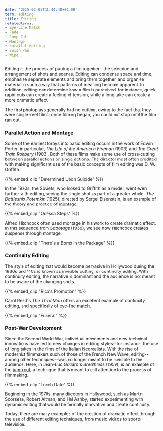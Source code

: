 ```yaml
---
date: '2015-02-03T11:44:40+01:00'
term: editing
title: Editing
relatedterms:
- Eye-Line Match
- Fade
- Jump Cut
- Montage
- Parallel Editing
- Swish Pan
- Wipe
---
```


Editing is the process of putting a film together--the selection and
arrangement of shots and scenes. <!--more-->Editing can condense space
and time, emphasize separate elements and bring them together, and
organize material in such a way that patterns of meaning become
apparent. In addition, editing can determine how a film is perceived:
for instance, quick, rapid cuts can create a feeling of tension, while
a long take can create a more dramatic effect.

The first photoplays generally had no cutting, owing to the fact that
they were single-reel films; once filming began, you could not stop
until the film ran out.

### Parallel Action and Montage

Some of the earliest forays into basic editing occurs in the work of
Edwin Porter, in particular, *The Life of the American Fireman* (1903)
and *The Great Train Robbery* (1903). Both of these films make some use
of cross-cutting between parallel actions or single actions. The
director most often credited with making significant use of the basic
concepts of film editing was D. W. Griffith.

{{% embed_clip "Determined Upon Suicide" %}}

In the 1920s, the Soviets, who looked to Griffith as a model, went
even further with editing, seeing the single shot as part of a greater
whole. *The Battleship Potemkin* (1925), directed by Sergei Eisenstein,
is an example of the theory and practice of [montage](../montage/).

{{% embed_clip "Odessa Steps" %}}

Alfred Hitchcock often used montage in his work to create dramatic
effect. In this sequence from *Sabotage* (1936), we see how Hitchcock
creates suspense through montage.

{{% embed_clip "There's a Bomb in the Package" %}}

### Continuity Editing

The style of editing that would become pervasive in Hollywood during
the 1930s and '40s is known as invisible cutting, or continuity
editing. With continuity editing, the narrative is dominant and the
audience is not meant to be aware of the changing shots.

{{% embed_clip "Rico's Promotion" %}}

Carol Reed's *The Third Man* offers an excellent example of continuity
editing, and specifically of [eye-line match](../eye-line-match/).

{{% embed_clip "Funeral" %}}

### Post-War Development

Since the Second World War, individual movements and new technical
innovations have led to new changes in editing styles--for instance,
the use of [long takes](../long-take/) in the films of the Italian
Neorealists. With the rise of modernist filmmakers such of those of
the French New Wave, editing--among other techniques--was no longer
meant to be invisible to the audience. Here, in Jean-Luc Godard's
*Breathless* (1959), is an example of the [jump cut](../jump-cut/), a
technique that is meant to call attention to the process of
filmmaking.

{{% embed_clip "Lunch Date" %}}

Beginning in the 1970s, many directors in Hollywood, such as Martin
Scorsese, Robert Altman, and Hal Ashby, started experimenting with
dynamic editing that would be formally innovative and create
continuity.

Today, there are many examples of the creation of dramatic effect
through the use of different editing techniques, from music videos to
sports television.